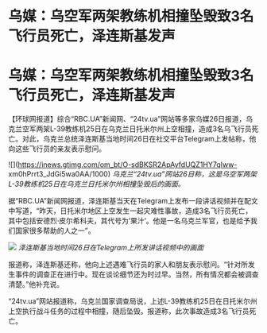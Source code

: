 # 乌媒：乌空军两架教练机相撞坠毁致3名飞行员死亡，泽连斯基发声

# 乌媒：乌空军两架教练机相撞坠毁致3名飞行员死亡，泽连斯基发声

【环球网报道】综合“RBC.UA”新闻网、“24tv.ua”网站等多家乌媒26日报道，乌克兰空军两架L-39教练机25日在乌克兰日托米尔州上空相撞，造成3名乌飞行员死亡。对此，乌克兰总统泽连斯基当地时间26日在社交平台Telegram上发帖称，他向这些飞行员的亲友表示慰问。

![](https://inews.gtimg.com/om_bt/O-sdBKSR2ApAyfdUQZ1HY7qIww-
xm0hPrrt3_JdGi5wa0AA/1000)
_乌克兰“24tv.ua”网站26日称，这是乌空军两架L-39教练机25日在乌克兰日托米尔州相撞坠毁后的画面。_

据“RBC.UA”新闻网报道，泽连斯基当天在Telegram上发布一段讲话视频并在配文中写道，“昨天，日托米尔地区上空发生一起灾难性事故，造成3名飞行员死亡，其中包括安德烈·皮尔希科夫，其代号为‘果汁’。他是一名乌克兰军官，也是给予我们国家很多帮助的人之一”。

![](https://inews.gtimg.com/om_bt/OP7Jj6RDQwb_EiZvMsaDy9_uBdSg2ecudOx7knY5-IYucAA/1000)
_泽连斯基当地时间26日在Telegram上所发讲话视频中的画面_

报道称，泽连斯基还称，他向上述遇难飞行员的家人和朋友表示慰问。“针对所发生事件的调查正在进行中。现在谈论细节还为时过早。当然，所有情况都会被调查清楚。”他补充说。

“24tv.ua”网站报道称，乌克兰国家调查局说，上述L-39教练机25日在日托米尔州上空执行战斗任务的过程中相撞，随后坠毁。报道称，此次事故造成3名飞行员死亡。

